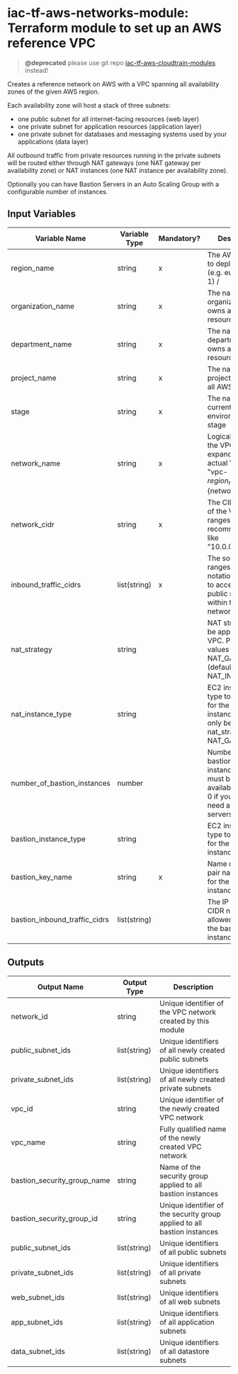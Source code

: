 # iac-tf-aws-networks-module: Terraform module to set up an AWS reference VPC

> __@deprecated__ please use git repo [iac-tf-aws-cloudtrain-modules](https://github.com/msgoat/iac-tf-aws-cloudtrain-modules) instead!

Creates a reference network on AWS with a VPC spanning all availability zones of the given AWS region. 

Each availability zone will host a stack of three subnets:
* one public subnet for all internet-facing resources (web layer)
* one private subnet for application resources (application layer)
* one private subnet for databases and messaging systems used by your applications (data layer)

All outbound traffic from private resources running in the private subnets will be routed either through NAT gateways 
(one NAT gateway per availability zone) or NAT instances (one NAT instance per availability zone). 

Optionally you can have Bastion Servers in an Auto Scaling Group with a configurable number of instances.
 
## Input Variables

Variable Name | Variable Type | Mandatory? | Description | Default  
 --- | --- | --- | --- | --- 
region_name | string | x | The AWS region to deploy into (e.g. eu-central-1) /
organization_name | string | x | The name of the organization that owns all AWS resources  
department_name | string | x | The name of the department that owns all AWS resources | 
project_name | string | x | The name of the project that owns all AWS resources |
stage | string | x | The name of the current environment stage |
network_name | string | x | Logical name of the VPC (will be expanded to actual VPC name "vpc-${region_name}-${network_name}") | 
network_cidr | string | x | The CIDR range of the VPC (/16 ranges recommended like "10.0.0.0/16") |  
inbound_traffic_cidrs | list(string) | x | The source IP ranges in CIDR notation allowed to access any public resource within the network. |  
nat_strategy | string |  | NAT strategy to be applied to VPC. Possible values are: NAT_GATEWAY (default) or NAT_INSTANCE | "NATGATEWAY" 
nat_instance_type | string |  | EC2 instance type to be used for the NAT instances; will only be used if nat_strategy == NAT_GATEWAY | "t3.micro"
number_of_bastion_instances | number |  | Number of bastion EC2 instances that must be always available; may be 0 if you don't need any bastion servers | 1
bastion_instance_type | string |  | EC2 instance type to be used for the bastion instances | "t3.micro"
bastion_key_name | string | x | Name of SSH key pair name to used for the bastion instances | 
bastion_inbound_traffic_cidrs | list(string) |  | The IP ranges in CIDR notation allowed to access the bastion instances | inbound_traffic_cidrs

## Outputs

Output Name | Output Type | Description  
 --- | --- | ---  
network_id | string | Unique identifier of the VPC network created by this module
public_subnet_ids | list(string) | Unique identifiers of all newly created public subnets
private_subnet_ids | list(string) | Unique identifiers of all newly created private subnets
vpc_id | string | Unique identifier of the newly created VPC network
vpc_name | string | Fully qualified name of the newly created VPC network
bastion_security_group_name | string | Name of the security group applied to all bastion instances
bastion_security_group_id | string | Unique identifier of the security group applied to all bastion instances
public_subnet_ids | list(string) | Unique identifiers of all public subnets
private_subnet_ids | list(string) | Unique identifiers of all private subnets
web_subnet_ids | list(string) | Unique identifiers of all web subnets
app_subnet_ids | list(string) | Unique identifiers of all application subnets
data_subnet_ids | list(string) | Unique identifiers of all datastore subnets
